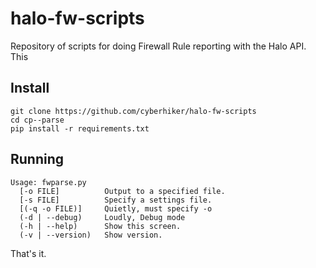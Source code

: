 # halo-fw-scripts
Repository of scripts for doing Firewall Rule reporting with the Halo API.  This

## Install

```
git clone https://github.com/cyberhiker/halo-fw-scripts
cd cp--parse
pip install -r requirements.txt
```

## Running

```
Usage: fwparse.py
  [-o FILE]          Output to a specified file.
  [-s FILE]          Specify a settings file.
  [(-q -o FILE)]     Quietly, must specify -o
  (-d | --debug)     Loudly, Debug mode
  (-h | --help)      Show this screen.
  (-v | --version)   Show version.
```

That's it.
